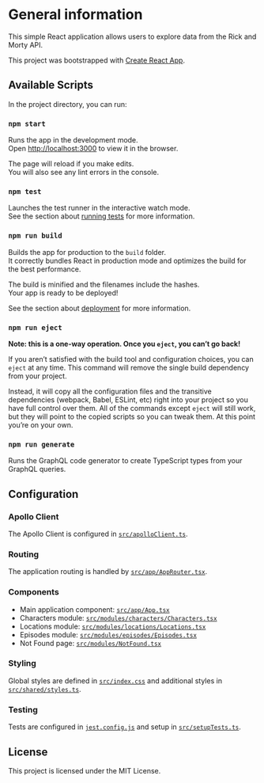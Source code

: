 # General information

This simple React application allows users to explore data from the Rick and Morty
API.

This project was bootstrapped with [Create React App](https://github.com/facebook/create-react-app).


## Available Scripts

In the project directory, you can run:

### `npm start`

Runs the app in the development mode.\
Open [http://localhost:3000](http://localhost:3000) to view it in the browser.

The page will reload if you make edits.\
You will also see any lint errors in the console.

### `npm test`

Launches the test runner in the interactive watch mode.\
See the section about [running tests](https://facebook.github.io/create-react-app/docs/running-tests) for more information.

### `npm run build`

Builds the app for production to the `build` folder.\
It correctly bundles React in production mode and optimizes the build for the best performance.

The build is minified and the filenames include the hashes.\
Your app is ready to be deployed!

See the section about [deployment](https://facebook.github.io/create-react-app/docs/deployment) for more information.

### `npm run eject`

**Note: this is a one-way operation. Once you `eject`, you can’t go back!**

If you aren’t satisfied with the build tool and configuration choices, you can `eject` at any time. This command will remove the single build dependency from your project.

Instead, it will copy all the configuration files and the transitive dependencies (webpack, Babel, ESLint, etc) right into your project so you have full control over them. All of the commands except `eject` will still work, but they will point to the copied scripts so you can tweak them. At this point you’re on your own.

### `npm run generate`

Runs the GraphQL code generator to create TypeScript types from your GraphQL queries.

## Configuration

### Apollo Client

The Apollo Client is configured in [`src/apolloClient.ts`](src/apolloClient.ts).

### Routing

The application routing is handled by [`src/app/AppRouter.tsx`](src/app/AppRouter.tsx).

### Components

- Main application component: [`src/app/App.tsx`](src/app/App.tsx)
- Characters module: [`src/modules/characters/Characters.tsx`](src/modules/characters/Characters.tsx)
- Locations module: [`src/modules/locations/Locations.tsx`](src/modules/locations/Locations.tsx)
- Episodes module: [`src/modules/episodes/Episodes.tsx`](src/modules/episodes/Episodes.tsx)
- Not Found page: [`src/modules/NotFound.tsx`](src/modules/NotFound.tsx)

### Styling

Global styles are defined in [`src/index.css`](src/index.css) and additional styles in [`src/shared/styles.ts`](src/shared/styles.ts).

### Testing

Tests are configured in [`jest.config.js`](jest.config.js) and setup in [`src/setupTests.ts`](src/setupTests.ts).

## License

This project is licensed under the MIT License.
